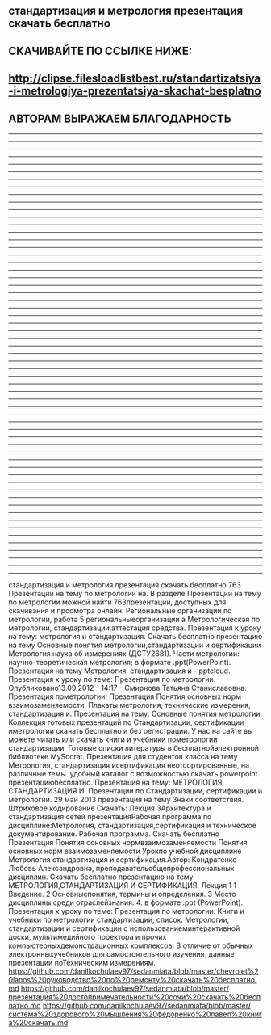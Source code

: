 стандартизация и метрология презентация скачать бесплатно
--------------------------------------------------
СКАЧИВАЙТЕ ПО ССЫЛКЕ НИЖЕ:
--------------------------------------------------
http://clipse.filesloadlistbest.ru/standartizatsiya-i-metrologiya-prezentatsiya-skachat-besplatno
--------------------------------------------------
АВТОРАМ ВЫРАЖАЕМ БЛАГОДАРНОСТЬ
--------------------------------------------------
--------------------------------------------------
--------------------------------------------------
--------------------------------------------------
--------------------------------------------------
--------------------------------------------------
--------------------------------------------------
--------------------------------------------------
--------------------------------------------------
--------------------------------------------------
--------------------------------------------------
--------------------------------------------------
--------------------------------------------------
--------------------------------------------------
--------------------------------------------------
--------------------------------------------------
--------------------------------------------------
--------------------------------------------------
--------------------------------------------------
--------------------------------------------------
--------------------------------------------------
--------------------------------------------------
--------------------------------------------------
--------------------------------------------------
--------------------------------------------------
--------------------------------------------------
--------------------------------------------------
--------------------------------------------------
--------------------------------------------------
--------------------------------------------------
--------------------------------------------------
--------------------------------------------------
--------------------------------------------------
--------------------------------------------------
--------------------------------------------------
--------------------------------------------------
--------------------------------------------------
--------------------------------------------------
--------------------------------------------------
--------------------------------------------------
--------------------------------------------------
--------------------------------------------------
--------------------------------------------------
--------------------------------------------------
--------------------------------------------------
--------------------------------------------------
--------------------------------------------------
--------------------------------------------------
--------------------------------------------------
--------------------------------------------------
--------------------------------------------------
--------------------------------------------------
--------------------------------------------------
--------------------------------------------------
--------------------------------------------------
--------------------------------------------------
--------------------------------------------------
--------------------------------------------------
--------------------------------------------------
--------------------------------------------------
стандартизация и метрология презентация скачать бесплатно 763 Презентации на тему по метрологии на. В разделе Презентации на тему по метрологии можной найти 763презентации, доступных для скачивания и просмотра онлайн. Региональные организации по метрологии,  работа 5 региональныеорганизации а  Метрологическая по метрологии, стандартизации,аттестация средства. Презентация к уроку на тему: метрология и стандартизация. Скачать бесплатно презентацию на тему Основные понятия метрологии,стандартизации и сертификации Метрология наука об измерениях (ДСТУ2681). Части метрологии: научно-теоретическая метрология; в формате .ppt(PowerPoint). Презентация на тему Метрология, стандартизация и  - pptcloud. Презентация к уроку по теме: Презентация по метрологии. Опубликовано13.09.2012 - 14:17 - Смирнова Татьяна Станиславовна. Презентация пометрологии. Презентация Понятия основных норм взаимозаменяемости. Плакаты метрология, технические измерения, стандартизация и. Презентация на тему: Основные понятия метрологии. Коллекция готовых презентаций по Стандартизации, сертификации иметрологии скачать бесплатно и без регистрации. У нас на сайте вы можете читать или скачать книги и учебники пометрологии стандартизации. Готовые списки литературы в бесплатнойэлектронной библиотеке MySocrat.
Презентация для студентов класса на тему Метрология, стандартизация исертификация неотсортированные, на различные темы.  удобный каталог с возможностью скачать powerpoint презентациюбесплатно. Презентация на тему: МЕТРОЛОГИЯ, СТАНДАРТИЗАЦИЯ И. Презентации по Стандартизации, сертификации и метрологии. 29 май 2013  презентация на тему Знаки соответствия. Штриховое кодирование Скачать:  Лекция 3Архитектура и стандартизация сетей презентацияРабочая программа по дисциплине:Метрология, стандартизация,сертификация и техническое документирование. Рабочая программа. Скачать бесплатно Презентация Понятия основных нормвзаимозаменяемости  Понятия основных норм взаимозаменяемости Урокпо учебной дисциплине Метрология стандартизация и сертификация.Автор: Кондратенко Любовь Александровна, преподавательобщепрофессиональных дисциплин. Скачать бесплатно презентацию на тему МЕТРОЛОГИЯ,СТАНДАРТИЗАЦИЯ И СЕРТИФИКАЦИЯ. Лекция 1 1 Введение. 2 Основныепонятия, термины и определения. 3 Место дисциплины среди отраслейзнания. 4. в формате .ppt (PowerPoint). Презентация к уроку по теме: Презентация по метрологии. Книги и учебники по метрологии стандартизации, список. Метрологии, стандартизации и сертификации с использованиеминтерактивной доски, мультимедийного проектора и прочих компьютерныхдемонстрационных комплексов. В отличие от обычных электронныхучебников для самостоятельного изучения, данные презентации поТехническим измерениям.
https://github.com/danilkochulaev97/sedanmiata/blob/master/chevrolet%20lanos%20руководство%20по%20ремонту%20скачать%20бесплатно.md
https://github.com/danilkochulaev97/sedanmiata/blob/master/презентация%20достопримечательности%20сочи%20скачать%20бесплатно.md
https://github.com/danilkochulaev97/sedanmiata/blob/master/система%20здорового%20мышления%20федоренко%20павел%20книга%20скачать.md